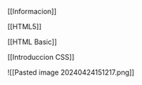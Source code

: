 [[Informacion]]

[[HTML5]]

[[HTML Basic]]

[[Introduccion CSS]]


![[Pasted image 20240424151217.png]]